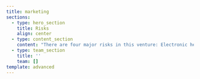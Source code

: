 ```yaml
---
title: marketing
sections:
  - type: hero_section
    title: Risks
    align: center
  - type: content_section
    content: "There are four major risks in this venture: Electronic health record\n\n1. Financial Risks: Not able to collaborate with enough investors to complete and launch the project\n2. Operational Risks: Not having enough resources to complete the project before the deadline\n3. Information Risks: As the part of vision, of our venture is to secure our customers information. If there is any information breach it may risk the entire venture\n4. Technical Risks: Technical glitches like slow server, high usage of internet may frustrate the customers to not use the application.\n\n* To manage risks, first we should properly Identify risks and plan for them.\n* Plan on how to resolve them.\n* Monitor any risks that could become more critical over time like Technical performance of the website may decrease later in the venture due to increasing use of application.\n* For\_risks that require a longer-term to solve, we should go for planned, and managed approach with risk action plans. If the impact of these long-term risk is not decreasing overtime, then a different action plan must be implemented.\n* Risk Management should become a cyclic activity for a venture to succeed"
  - type: team_section
    title: ''
    team: []
template: advanced
---
```

